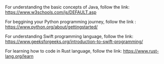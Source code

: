 For understanding the basic concepts of Java, follow the link: https://www.w3schools.com/js/DEFAULT.asp

For beggining your Python programming journey, follow the link : https://www.python.org/about/gettingstarted/

For understanding Swift programming language, follow the link: https://www.geeksforgeeks.org/introduction-to-swift-programming/

For learning how to code in Rust language, follow the link: https://www.rust-lang.org/learn
